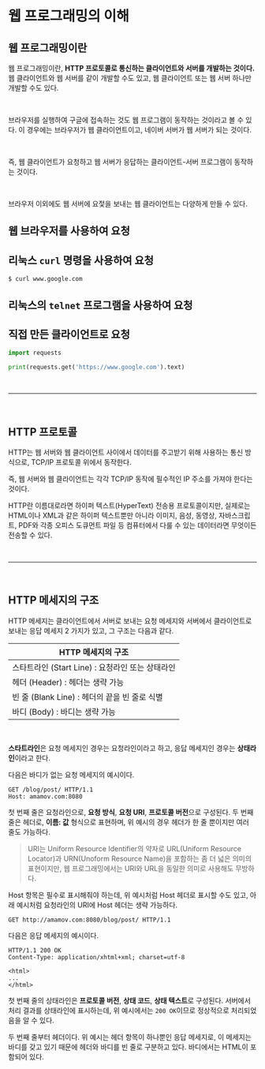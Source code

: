 # 웹 프로그래밍의 이해

## 웹 프로그래밍이란

웹 프로그래밍이란, **HTTP 프로토콜로 통신하는 클라이언트와 서버를 개발하는 것이다.** 웹 클라이언트와 웹 서버를 같이 개발할 수도 있고, 웹 클라이언트 또는 웹 서버 하나만 개발할 수도 있다.

<br>

브라우저를 실행하여 구글에 접속하는 것도 웹 프로그램이 동작하는 것이라고 볼 수 있다. 이 경우에는 브라우저가 웹 클라이언트이고, 네이버 서버가 웹 서버가 되는 것이다.

<br>

즉, 웹 클라이언트가 요청하고 웹 서버가 응답하는 클라이언트-서버 프로그램이 동작하는 것이다.

<br>

브라우저 이외에도 웹 서버에 요젗을 보내는 웹 클라이언트는 다양하게 만들 수 있다.

## 웹 브라우저를 사용하여 요청

## 리눅스 `curl` 명령을 사용하여 요청

`$ curl www.google.com`

## 리눅스의 `telnet` 프로그램을 사용하여 요청

## 직접 만든 클라이언트로 요청

```python
import requests

print(requests.get('https://www.google.com').text)
```

<br>

---

<br>

## HTTP 프로토콜

HTTP는 웹 서버와 웹 클라이언트 사이에서 데이터를 주고받기 위해 사용하는 통신 방식으로, TCP/IP 프로토콜 위에서 동작한다.

즉, 웹 서버와 웹 클라이언트는 각각 TCP/IP 동작에 필수적인 IP 주소를 가져야 한다는 것이다.

HTTP란 이름대로라면 하이퍼 텍스트(HyperText) 전송용 프로토콜이지만, 실제로는 HTML이나 XML과 같은 하이퍼 텍스트뿐만 아니라 이미지, 음성, 동영상, 자바스크립트, PDF와 각종 오피스 도큐먼트 파일 등 컴퓨터에서 다룰 수 있는 데이터라면 무엇이든 전송할 수 있다.

<br>

---

<br>

## HTTP 메세지의 구조

HTTP 메세지는 클라이언트에서 서버로 보내는 요청 메세지와 서버에서 클라이언트로 보내는 응답 메세지 2 가지가 있고, 그 구조는 다음과 같다.

| HTTP 메세지의 구조                               |
| ------------------------------------------------ |
| 스타트라인 (Start Line) : 요청라인 또는 상태라인 |
| 헤더 (Header) : 헤더는 생략 가능                 |
| 빈 줄 (Blank Line) : 헤더의 끝을 빈 줄로 식별    |
| 바디 (Body) : 바디는 생략 가능                   |

<br>

**스타트라인**은 요청 메세지인 경우는 요청라인이라고 하고, 응답 메세지인 경우는 **상태라인**이라고 한다.

다음은 바디가 없는 요청 메세지의 예시이다.

```
GET /blog/post/ HTTP/1.1
Host: amamov.com:8080
```

첫 번째 줄은 요청라인으로, **요청 방식**, **요청 URI**, **프로토콜 버전**으로 구성된다.
두 번째 줄은 헤더로, **이름: 값** 형식으로 표현하며, 위 예시의 경우 헤더가 한 줄 뿐이지만 여러 줄도 가능하다.

> URI는 Uniform Resource Identifier의 약자로 URL(Uniform Resource Locator)과 URN(Unoform Resource Name)을 포함하는 좀 더 넓은 의미의 표현이지만, 웹 프로그래밍에서는 URI와 URL을 동일한 의미로 사용해도 무방하다.

Host 항목은 필수로 표시해줘야 하는데, 위 예시처럼 Host 헤더로 표시할 수도 있고, 아래 예시처럼 요청라인의 URI에 Host 헤더는 생략 가능하다.

```
GET http://amamov.com:8080/blog/post/ HTTP/1.1
```

다음은 응답 메세지의 예시이다.

```
HTTP/1.1 200 OK
Content-Type: application/xhtml+xml; charset=utf-8

<html>
...
</html>
```

첫 번째 줄의 상태라인은 **프로토콜 버전**, **상태 코드**, **상태 텍스트**로 구성된다. 서버에서 처리 결과를 상태라인에 표시하는데, 위 예시에서는 `200 OK`이므로 정상적으로 처리되었음을 알 수 있다.

두 번째 줄부터 헤더이다. 위 예시는 헤더 항목이 하나뿐인 응답 메세지로, 이 메세지는 바디를 갖고 있기 때문에 헤더와 바디를 빈 줄로 구분하고 있다. 바디에서는 HTML이 포함되어 있다.
